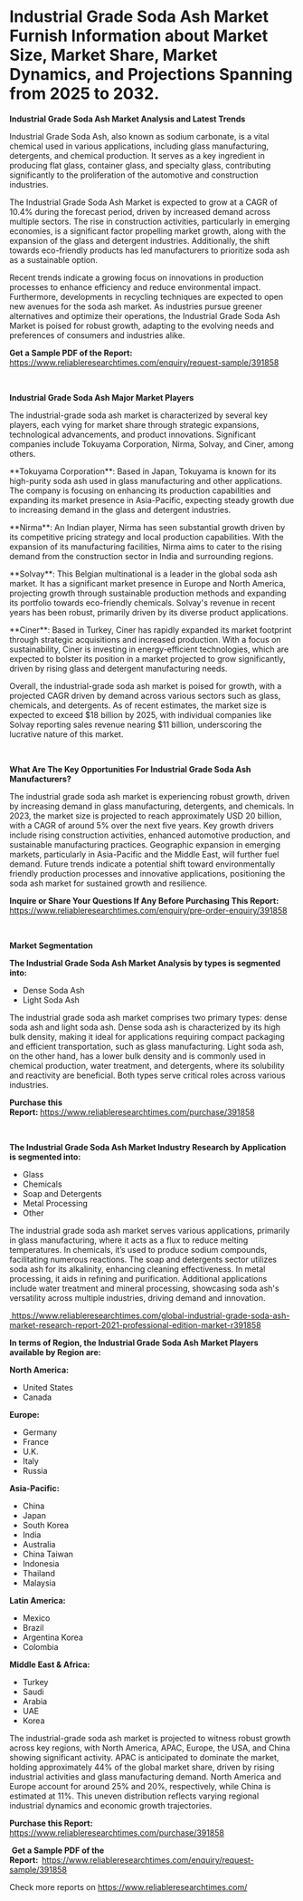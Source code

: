 <p><h1>Industrial Grade Soda Ash Market Furnish Information about Market Size, Market Share, Market Dynamics, and Projections Spanning from 2025 to 2032.</h1></p><p><strong>Industrial Grade Soda Ash Market Analysis and Latest Trends</strong></p>
<p><p>Industrial Grade Soda Ash, also known as sodium carbonate, is a vital chemical used in various applications, including glass manufacturing, detergents, and chemical production. It serves as a key ingredient in producing flat glass, container glass, and specialty glass, contributing significantly to the proliferation of the automotive and construction industries.</p><p>The Industrial Grade Soda Ash Market is expected to grow at a CAGR of 10.4% during the forecast period, driven by increased demand across multiple sectors. The rise in construction activities, particularly in emerging economies, is a significant factor propelling market growth, along with the expansion of the glass and detergent industries. Additionally, the shift towards eco-friendly products has led manufacturers to prioritize soda ash as a sustainable option.</p><p>Recent trends indicate a growing focus on innovations in production processes to enhance efficiency and reduce environmental impact. Furthermore, developments in recycling techniques are expected to open new avenues for the soda ash market. As industries pursue greener alternatives and optimize their operations, the Industrial Grade Soda Ash Market is poised for robust growth, adapting to the evolving needs and preferences of consumers and industries alike.</p></p>
<p><strong>Get a Sample PDF of the Report:&nbsp;</strong> <a href="https://www.reliableresearchtimes.com/enquiry/request-sample/391858?utm_campaign=3311&utm_medium=2&utm_source=Github&utm_content=ia&utm_term=29032025&utm_id=industrial-grade-soda-ash">https://www.reliableresearchtimes.com/enquiry/request-sample/391858</a></p>
<p>&nbsp;</p>
<p><strong>Industrial Grade Soda Ash Major Market Players</strong></p>
<p><p>The industrial-grade soda ash market is characterized by several key players, each vying for market share through strategic expansions, technological advancements, and product innovations. Significant companies include Tokuyama Corporation, Nirma, Solvay, and Ciner, among others.</p><p>**Tokuyama Corporation**: Based in Japan, Tokuyama is known for its high-purity soda ash used in glass manufacturing and other applications. The company is focusing on enhancing its production capabilities and expanding its market presence in Asia-Pacific, expecting steady growth due to increasing demand in the glass and detergent industries.</p><p>**Nirma**: An Indian player, Nirma has seen substantial growth driven by its competitive pricing strategy and local production capabilities. With the expansion of its manufacturing facilities, Nirma aims to cater to the rising demand from the construction sector in India and surrounding regions.</p><p>**Solvay**: This Belgian multinational is a leader in the global soda ash market. It has a significant market presence in Europe and North America, projecting growth through sustainable production methods and expanding its portfolio towards eco-friendly chemicals. Solvay's revenue in recent years has been robust, primarily driven by its diverse product applications.</p><p>**Ciner**: Based in Turkey, Ciner has rapidly expanded its market footprint through strategic acquisitions and increased production. With a focus on sustainability, Ciner is investing in energy-efficient technologies, which are expected to bolster its position in a market projected to grow significantly, driven by rising glass and detergent manufacturing needs.</p><p>Overall, the industrial-grade soda ash market is poised for growth, with a projected CAGR driven by demand across various sectors such as glass, chemicals, and detergents. As of recent estimates, the market size is expected to exceed $18 billion by 2025, with individual companies like Solvay reporting sales revenue nearing $11 billion, underscoring the lucrative nature of this market.</p></p>
<p>&nbsp;</p>
<p><strong>What Are The Key Opportunities For Industrial Grade Soda Ash Manufacturers?</strong></p>
<p><p>The industrial grade soda ash market is experiencing robust growth, driven by increasing demand in glass manufacturing, detergents, and chemicals. In 2023, the market size is projected to reach approximately USD 20 billion, with a CAGR of around 5% over the next five years. Key growth drivers include rising construction activities, enhanced automotive production, and sustainable manufacturing practices. Geographic expansion in emerging markets, particularly in Asia-Pacific and the Middle East, will further fuel demand. Future trends indicate a potential shift toward environmentally friendly production processes and innovative applications, positioning the soda ash market for sustained growth and resilience.</p></p>
<p><strong>Inquire or Share Your Questions If Any Before Purchasing This Report:</strong> <a href="https://www.reliableresearchtimes.com/enquiry/pre-order-enquiry/391858?utm_campaign=3311&utm_medium=2&utm_source=Github&utm_content=ia&utm_term=29032025&utm_id=industrial-grade-soda-ash">https://www.reliableresearchtimes.com/enquiry/pre-order-enquiry/391858</a></p>
<p>&nbsp;</p>
<p><strong>Market Segmentation</strong></p>
<p><strong>The Industrial Grade Soda Ash Market Analysis by types is segmented into:</strong></p>
<p><ul><li>Dense Soda Ash</li><li>Light Soda Ash</li></ul></p>
<p><p>The industrial grade soda ash market comprises two primary types: dense soda ash and light soda ash. Dense soda ash is characterized by its high bulk density, making it ideal for applications requiring compact packaging and efficient transportation, such as glass manufacturing. Light soda ash, on the other hand, has a lower bulk density and is commonly used in chemical production, water treatment, and detergents, where its solubility and reactivity are beneficial. Both types serve critical roles across various industries.</p></p>
<p><strong>Purchase this Report:&nbsp;</strong><a href="https://www.reliableresearchtimes.com/purchase/391858?utm_campaign=3311&utm_medium=2&utm_source=Github&utm_content=ia&utm_term=29032025&utm_id=industrial-grade-soda-ash">https://www.reliableresearchtimes.com/purchase/391858</a></p>
<p>&nbsp;</p>
<p><strong>The Industrial Grade Soda Ash Market Industry Research by Application is segmented into:</strong></p>
<p><ul><li>Glass</li><li>Chemicals</li><li>Soap and Detergents</li><li>Metal Processing</li><li>Other</li></ul></p>
<p><p>The industrial grade soda ash market serves various applications, primarily in glass manufacturing, where it acts as a flux to reduce melting temperatures. In chemicals, it’s used to produce sodium compounds, facilitating numerous reactions. The soap and detergents sector utilizes soda ash for its alkalinity, enhancing cleaning effectiveness. In metal processing, it aids in refining and purification. Additional applications include water treatment and mineral processing, showcasing soda ash's versatility across multiple industries, driving demand and innovation.</p></p>
<p><a href="https://www.reliableresearchtimes.com/global-industrial-grade-soda-ash-market-research-report-2021-professional-edition-market-r391858?utm_campaign=3311&utm_medium=2&utm_source=Github&utm_content=ia&utm_term=29032025&utm_id=industrial-grade-soda-ash">&nbsp;https://www.reliableresearchtimes.com/global-industrial-grade-soda-ash-market-research-report-2021-professional-edition-market-r391858</a></p>
<p><strong>In terms of Region, the Industrial Grade Soda Ash Market Players available by Region are:</strong></p>
<p>
    <p> <strong> North America: </strong>
        <ul>
            <li>United States</li>
            <li>Canada</li>
        </ul>
        </p> 
    <p> <strong> Europe: </strong>
        <ul>
            <li>Germany</li>
            <li>France</li>
            <li>U.K.</li>
            <li>Italy</li>
            <li>Russia</li>
        </ul>
        </p> 
    <p> <strong> Asia-Pacific: </strong>
        <ul>
            <li>China</li>
            <li>Japan</li>
            <li>South Korea</li>
            <li>India</li>
            <li>Australia</li>
            <li>China Taiwan</li>
            <li>Indonesia</li>
            <li>Thailand</li>
            <li>Malaysia</li>
        </ul>
        </p> 
    <p> <strong> Latin America: </strong>
        <ul>
            <li>Mexico</li>
            <li>Brazil</li>
            <li>Argentina Korea</li>
            <li>Colombia</li>
        </ul>
        </p> 
    <p> <strong> Middle East & Africa: </strong>
        <ul>
            <li>Turkey</li>
            <li>Saudi</li>
            <li>Arabia</li>
            <li>UAE</li>
            <li>Korea</li>
        </ul>
    </p>
    </p>
<p><p>The industrial-grade soda ash market is projected to witness robust growth across key regions, with North America, APAC, Europe, the USA, and China showing significant activity. APAC is anticipated to dominate the market, holding approximately 44% of the global market share, driven by rising industrial activities and glass manufacturing demand. North America and Europe account for around 25% and 20%, respectively, while China is estimated at 11%. This uneven distribution reflects varying regional industrial dynamics and economic growth trajectories.</p></p>
<p><strong>Purchase this Report: </strong><a href="https://www.reliableresearchtimes.com/purchase/391858?utm_campaign=3311&utm_medium=2&utm_source=Github&utm_content=ia&utm_term=29032025&utm_id=industrial-grade-soda-ash">https://www.reliableresearchtimes.com/purchase/391858</a></p>
<p>&nbsp;<strong>Get a Sample PDF of the Report:&nbsp;&nbsp;</strong><a href="https://www.reliableresearchtimes.com/enquiry/request-sample/391858?utm_campaign=3311&utm_medium=2&utm_source=Github&utm_content=ia&utm_term=29032025&utm_id=industrial-grade-soda-ash">https://www.reliableresearchtimes.com/enquiry/request-sample/391858</a></p>
<p><strong></strong></p>
<p>Check more reports on <a href="https://www.reliableresearchtimes.com/?utm_campaign=3311&utm_medium=2&utm_source=Github&utm_content=ia&utm_term=29032025&utm_id=industrial-grade-soda-ash">https://www.reliableresearchtimes.com/</a></p>